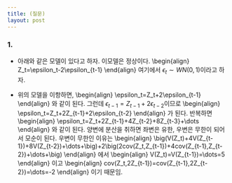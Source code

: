 ```yaml
---
title: (질문) 
layout: post
---
```


### 1. 
- 아래와 같은 모델이 있다고 하자. 이모델은 정상이다. 
\begin{align}
Z_t=\epsilon_t-2\epsilon_{t-1}
\end{align}
여기에서 $\epsilon_t \sim WN(0,1)$이라고 하자. 

- 위의 모델을 이항하면, 
\begin{align}
\epsilon_t=Z_t+2\epsilon_{t-1}
\end{align}
와 같이 된다. 그런데 $\epsilon_{t-1}=Z_{t-1}+2\epsilon_{t-2}$이므로 
\begin{align}
\epsilon_t=Z_t+2Z_{t-1}+2\epsilon_{t-2}
\end{align}
가 된다. 반복하면 
\begin{align}
\epsilon_t=Z_t+2Z_{t-1}+4Z_{t-2}+8Z_{t-3}+\dots
\end{align}
와 같이 된다. 양변에 분산을 취하면 좌변은 유한, 우변은 무한이 되어서 모순이 된다. 우변이 무한인 이유는 
\begin{align}
\big(V(Z_t)+4V(Z_{t-1})+8V(Z_{t-2})+\dots+\big)+2\big(2cov(Z_t,Z_{t-1})+4cov(Z_{t-1},Z_{t-2})+\dots+\big)
\end{align}
에서 
\begin{align}
V(Z_t)=V(Z_{t-1})=\dots=5
\end{align}
이고
\begin{align}
cov(Z_t,2Z_{t-1})=cov(Z_{t-1},2Z_{t-2})=\dots=-2
\end{align}
이기 때문임. 
